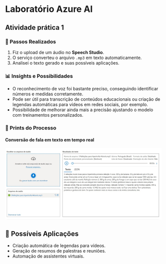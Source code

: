 # Laboratório Azure AI
## Atividade prática 1
### 📝 Passos Realizados
1. Fiz o upload de um áudio no **Speech Studio**.
2. O serviço converteu o arquivo `.mp3` em texto automaticamente.
3. Analisei o texto gerado e suas possíveis aplicações.

### 📊 Insights e Possibilidades
- O reconhecimento de voz foi bastante preciso, conseguindo identificar números e medidas corretamente.
- Pode ser útil para transcrição de conteúdos educacionais ou criação de legendas automáticas para vídeos em redes sociais, por exemplo.
- Possibilidade de melhorar ainda mais a precisão ajustando o modelo com treinamentos personalizados.

### 📸 Prints do Processo
#### **Conversão de fala em texto em tempo real**
![Screenshot do Speech Studio para conversão de fala em texto em tempo real](prints/conversao-de-fala-em-texto.jpg)

## 🚀 Possíveis Aplicações
- Criação automática de legendas para vídeos.
- Geração de resumos de palestras e reuniões.
- Automação de assistentes virtuais.
